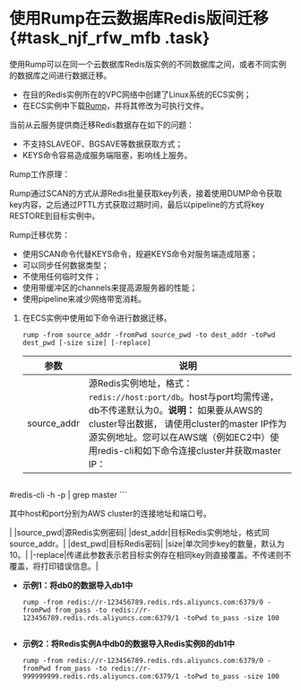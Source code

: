 # 使用Rump在云数据库Redis版间迁移 {#task_njf_rfw_mfb .task}

使用Rump可以在同一个云数据库Redis版实例的不同数据库之间，或者不同实例的数据库之间进行数据迁移。

-   在目的Redis实例所在的VPC网络中创建了Linux系统的ECS实例；
-   在ECS实例中下载[Rump](http://docs-aliyun.cn-hangzhou.oss.aliyun-inc.com/assets/attach/94155/jp_ja/1539856046329/rump)，并将其修改为可执行文件。

当前从云服务提供商迁移Redis数据存在如下的问题：

-   不支持SLAVEOF、BGSAVE等数据获取方式；
-   KEYS命令容易造成服务端阻塞，影响线上服务。

Rump工作原理：

Rump通过SCAN的方式从源Redis批量获取key列表，接着使用DUMP命令获取key内容，之后通过PTTL方式获取过期时间，最后以pipeline的方式将key RESTORE到目标实例中。

Rump迁移优势：

-   使用SCAN命令代替KEYS命令，规避KEYS命令对服务端造成阻塞；
-   可以同步任何数据类型；
-   不使用任何临时文件；
-   使用带缓冲区的channels来提高源服务器的性能；
-   使用pipeline来减少网络带宽消耗。

1.  在ECS实例中使用如下命令进行数据迁移。 

    ```
    rump -from source_addr -fromPwd source_pwd -to dest_addr -toPwd dest_pwd [-size size] [-replace]
    ```

    |参数|说明|
    |--|--|
    |source\_addr|源Redis实例地址，格式：`redis://host:port/db`。host与port均需传递，db不传递默认为0。**说明：** 如果要从AWS的cluster导出数据， 请使用cluster的master IP作为源实例地址。您可以在AWS端（例如EC2中）使用redis-cli和如下命令连接cluster并获取master IP：

    ```
#redis-cli -h <host> -p <port> | grep master
    ```

其中host和port分别为AWS cluster的连接地址和端口号。

|
    |source\_pwd|源Redis实例密码|
    |dest\_addr|目标Redis实例地址，格式同source\_addr。|
    |dest\_pwd|目标Redis密码|
    |size|单次同步key的数量，默认为10。|
    |-replace|传递此参数表示若目标实例存在相同key则直接覆盖。不传递则不覆盖，将打印错误信息。|


-   **示例1：将db0的数据导入db1中**

    ```
    rump -from redis://r-123456789.redis.rds.aliyuncs.com:6379/0 -fromPwd from_pass -to redis://r-123456789.redis.rds.aliyuncs.com:6379/1 -toPwd to_pass -size 100 
    
    
    ```

-   **示例2：将Redis实例A中db0的数据导入Redis实例B的db1中**

    ```
    rump -from redis://r-123456789.redis.rds.aliyuncs.com:6379/0 -fromPwd from_pass -to redis://r-999999999.redis.rds.aliyuncs.com:6379/1 -toPwd to_pass -size 100 
    
    
    ```


